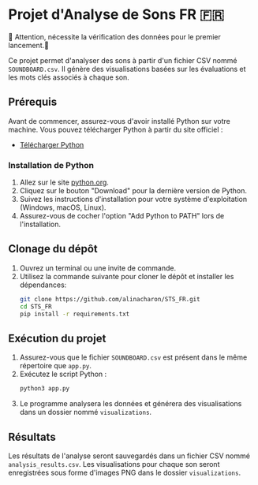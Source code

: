 # Projet d'Analyse de Sons FR 🇫🇷 
🛑 Attention, nécessite la vérification des données pour le premier lancement.🛑

Ce projet permet d'analyser des sons à partir d'un fichier CSV nommé `SOUNDBOARD.csv`. Il génère des visualisations basées sur les évaluations et les mots clés associés à chaque son.

## Prérequis

Avant de commencer, assurez-vous d'avoir installé Python sur votre machine. Vous pouvez télécharger Python à partir du site officiel :

- [Télécharger Python](https://www.python.org/downloads/)

### Installation de Python

1. Allez sur le site [python.org](https://www.python.org/downloads/).
2. Cliquez sur le bouton "Download" pour la dernière version de Python.
3. Suivez les instructions d'installation pour votre système d'exploitation (Windows, macOS, Linux).
4. Assurez-vous de cocher l'option "Add Python to PATH" lors de l'installation.


## Clonage du dépôt

1. Ouvrez un terminal ou une invite de commande.
2. Utilisez la commande suivante pour cloner le dépôt et installer les dépendances:
   ```bash
   git clone https://github.com/alinacharon/STS_FR.git
   cd STS_FR
   pip install -r requirements.txt
   ```

## Exécution du projet

1. Assurez-vous que le fichier `SOUNDBOARD.csv` est présent dans le même répertoire que `app.py`.
2. Exécutez le script Python :
   ```bash
   python3 app.py
   ```
3. Le programme analysera les données et générera des visualisations dans un dossier nommé `visualizations`.

## Résultats

Les résultats de l'analyse seront sauvegardés dans un fichier CSV nommé `analysis_results.csv`. Les visualisations pour chaque son seront enregistrées sous forme d'images PNG dans le dossier `visualizations`.
